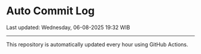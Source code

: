# Auto Commit Log

Last updated: Wednesday, 06-08-2025 19:32 WIB

---

This repository is automatically updated every hour using GitHub Actions.
